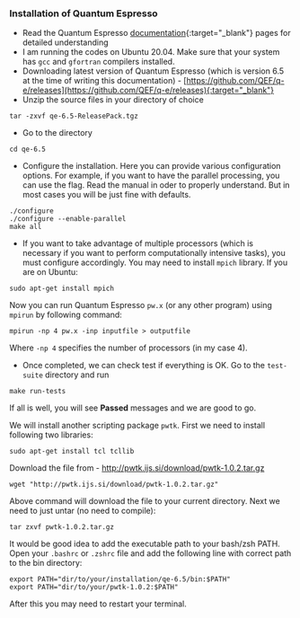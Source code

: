 ### Installation of Quantum Espresso

- Read the Quantum Espresso [documentation](https://www.quantum-espresso.org/resources/users-manual){:target="_blank"} pages for detailed understanding
- I am running the codes on Ubuntu 20.04. Make sure that your system has `gcc` and `gfortran` compilers installed. 
- Downloading latest version of Quantum Espresso (which is version 6.5 at the time of writing this documentation) - [https://github.com/QEF/q-e/releases](https://github.com/QEF/q-e/releases){:target="_blank"}
- Unzip the source files in your directory of choice 
```
tar -zxvf qe-6.5-ReleasePack.tgz
```
- Go to the directory 
```
cd qe-6.5
```
- Configure the installation. Here you can provide various configuration options. For example, if you want to have the parallel processing, you can use the flag. Read the manual in oder to properly understand. But in most cases you will be just fine with defaults. 
```
./configure 
./configure --enable-parallel 
make all
```
- If you want to take advantage of multiple processors (which is necessary if you want to perform computationally intensive tasks), you must configure accordingly. You may need to install `mpich` library. If you are on Ubuntu: 
```
sudo apt-get install mpich
``` 
Now you can run Quantum Espresso `pw.x` (or any other program) using `mpirun` by following command: 
```
mpirun -np 4 pw.x -inp inputfile > outputfile
```
Where `-np 4` specifies the number of processors (in my case 4). 

- Once completed, we can check test if everything is OK. Go to the `test-suite` directory and run 
```
make run-tests
```
If all is well, you will see **Passed** messages and we are good to go. 

We will install another scripting package `pwtk`. First we need to install following two libraries: 
```
sudo apt-get install tcl tcllib
```
Download the file from - <http://pwtk.ijs.si/download/pwtk-1.0.2.tar.gz>
```
wget "http://pwtk.ijs.si/download/pwtk-1.0.2.tar.gz"
```
Above command will download the file to your current directory. Next we need to just untar (no need to compile): 
```
tar zxvf pwtk-1.0.2.tar.gz
```

It would be good idea to add the executable path to your bash/zsh PATH. Open your `.bashrc` or `.zshrc` file and add the following line with correct path to the bin directory: 
```
export PATH="dir/to/your/installation/qe-6.5/bin:$PATH"
export PATH="dir/to/your/pwtk-1.0.2:$PATH"
```
After this you may need to restart your terminal. 

